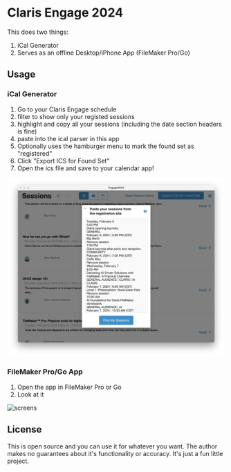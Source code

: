 # Claris Engage 2024

This does two things:

1. iCal Generator
2. Serves as an offline Desktop/iPhone App (FileMaker Pro/Go)

## Usage

### iCal Generator

1. Go to your Claris Engage schedule
2. filter to show only your registed sessions
3. highlight and copy all your sessions (including the date section headers is fine)
4. paste into the ical parser in this app
5. Optionally uses the hamburger menu to mark the found set as "registered"
6. Click "Export ICS for Found Set"
7. Open the ics file and save to your calendar app!

![find my sessions](./find-my-sessions.png)

### FileMaker Pro/Go App

1. Open the app in FileMaker Pro or Go
2. Look at it

![screens](./screens.png)

## License

This is open source and you can use it for whatever you want. The author makes no guarantees about it's functionality or accuracy. It's just a fun little project.
